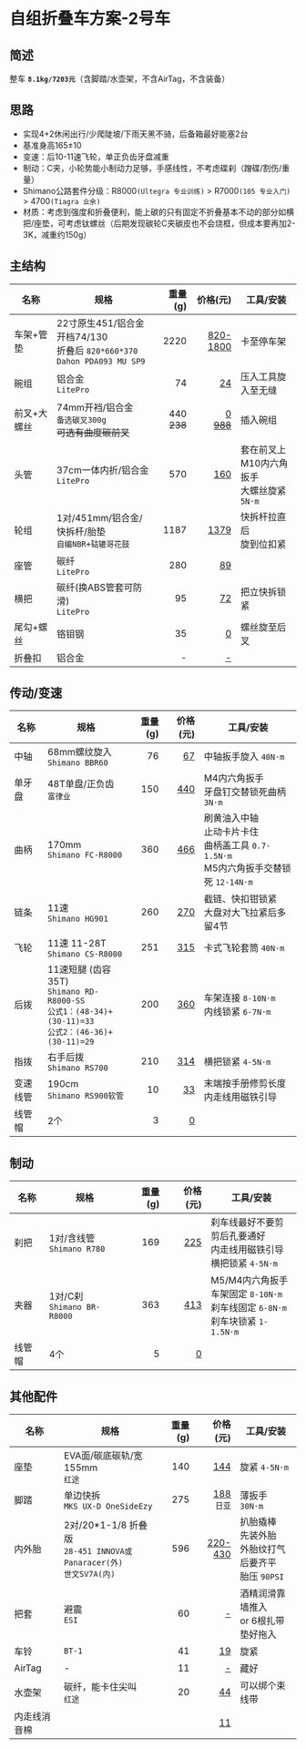 # 自组折叠车方案-2号车

## 简述

整车 **`8.1kg/7203元`**（含脚踏/水壶架，不含AirTag，不含装备）

## 思路

- 实现4+2休闲出行/少爬陡坡/下雨天黑不骑，后备箱最好能塞2台
- 基准身高165±10
- 变速：后10-11速飞轮，单正负齿牙盘减重
- 制动：C夹，小轮势能小制动力足够，手感线性，不考虑碟刹（蹭碟/割伤/重量）
- Shimano公路套件分级：R8000`(Ultegra 专业训练)` > R7000`(105 专业入门)` > 4700`(Tiagra 业余)`
- 材质：考虑到强度和折叠便利，能上碳的只有固定不折叠基本不动的部分如横把/座垫，可考虑钛螺丝（后期发现碳轮C夹碳皮也不会烧框，但成本要再加2-3K，减重约150g）

## 主结构

|名称|规格|重量(g)|价格(元)|工具/安装|
|-|-|-:|-:|-|
|车架+管垫|22寸原生451/铝合金<br>开档74/130<br>折叠后 `820*660*370`<br>`Dahon PDA093 MU SP9`|2220|[820-1800]()|卡至停车架|
|碗组|铝合金<br>`LitePro`|74|[24]()|压入工具旋入至无缝|
|前叉+大螺丝|74mm开裆/铝合金<br>`备选碳叉300g`<br>~~可选有曲度碳前叉~~|440<br>~~238~~|[0]()<br>~~[988]()~~|插入碗组|
|头管|37cm一体内折/铝合金<br>`LitePro`|570|[160]()|套在前叉上<br>M10内六角扳手<br>大螺丝旋紧 `5N·m`|
|轮组|1对/451mm/铝合金/快拆杆/胎垫<br>`自编NBR+轱辘哥花鼓`|1187|[1379]()|快拆杆拉直后<br>旋到位扣紧|
|座管|碳纤<br>`LitePro`|280|[89]()||
|横把|碳纤(换ABS管套可防滑)<br>`LitePro`|95|[72]()|把立快拆锁紧|
|尾勾+螺丝|铬钼钢|35|[0]()|螺丝旋至后叉|
|折叠扣|铝合金|-|[-]()||

## 传动/变速

|名称|规格|重量(g)|价格(元)|工具/安装|
|-|-|-:|-:|-|
|中轴|68mm螺纹旋入<br>`Shimano BBR60`|76|[67]()|中轴扳手旋入 `40N·m`|
|单牙盘|48T单盘/正负齿<br>`富律业`|150|[440]()|M4内六角扳手<br>牙盘钉交替锁死曲柄 `3N·m`|
|曲柄|170mm<br>`Shimano FC-R8000`|360|[466]()|刷黄油入中轴<br>止动卡片卡住<br>曲柄盖工具 `0.7-1.5N·m`<br>M5内六角扳手交替锁死 `12-14N·m`|
|链条|11速<br>`Shimano HG901`|260|[270]()|截链、快扣钳锁紧<br>大盘对大飞拉紧后多留4节|
|飞轮|11速 11-28T<br>`Shimano CS-R8000`|251|[315]()|卡式飞轮套筒 `40N·m`|
|后拨|11速短腿 (齿容35T)<br>`Shimano RD-R8000-SS`<br>`公式1：(48-34)+(30-11)=33`<br>`公式2：(46-36)+(30-11)=29`|200|[360]()|车架连接 `8-10N·m`<br>内线锁紧 `6-7N·m`|
|指拨|右手后拨<br>`Shimano RS700`|210|[314]()|横把锁紧 `4-5N·m`|
|变速线管|190cm<br>`Shimano RS900软管`|10|[33]()|末端按手册修剪长度<br>内走线用磁铁引导|
|线管帽|2个|3|[0]()||

## 制动

|名称|规格|重量(g)|价格(元)|工具/安装|
|-|-|-:|-:|-|
|刹把|1对/含线管<br>`Shimano R780`|169|[225]()|刹车线最好不要剪<br>剪后孔要通好<br>内走线用磁铁引导<br>横把锁紧 `4-5N·m`|
|夹器|1对/C刹<br>`Shimano BR-R8000`|363|[413]()|M5/M4内六角扳手<br>车架固定 `8-10N·m`<br>刹车线固定 `6-8N·m`<br>刹车块锁紧 `1-1.5N·m`|
|线管帽|4个|5|[0]()||

## 其他配件

|名称|规格|重量(g)|价格(元)|工具/安装|
|-|-|-:|-:|-|
|座垫|EVA面/碳底碳轨/宽155mm<br>`红途`|140|[144]()|旋紧 `4-5N·m`|
|脚踏|单边快拆<br>`MKS UX-D OneSideEzy`|275|[188]()<br>`日亚`|薄扳手 `30N·m`|
|内外胎|2对/20*1-1/8 折叠版<br>`28-451 INNOVA或Panaracer(外)`<br>`世文SV7A(内)`|596|[220-430]()|扒胎撬棒<br>先装外胎<br>外胎纹打气后要齐平<br>胎压 `90PSI`|
|把套|避震<br>`ESI`|60|[-]()|酒精润滑靠墙推入<br>or 6根扎带垫好拖入|
|车铃|`BT-1`|41|[19]()|旋紧|
|AirTag|-|11|[-]()|藏好|
|水壶架|碳纤，能卡住尖叫<br>`红途`|20|[44]()|可以绑个束线带|
|内走线消音棉|||[11]()||
